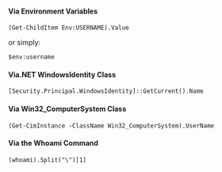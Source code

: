 #### Via Environment Variables

~~~ 
(Get-ChildItem Env:USERNAME).Value
~~~ 

or simply:
~~~ 
$env:username
~~~ 

#### Via.NET WindowsIdentity Class

~~~ 
[Security.Principal.WindowsIdentity]::GetCurrent().Name
~~~ 
#### Via Win32_ComputerSystem Class
~~~ 
(Get-CimInstance -ClassName Win32_ComputerSystem).UserName
~~~ 
#### Via the Whoami Command
~~~ 
(whoami).Split("\")[1]
~~~ 